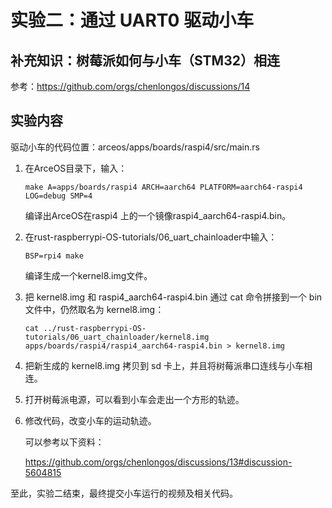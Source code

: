 # 实验二：通过 UART0 驱动小车

## 补充知识：树莓派如何与小车（STM32）相连

参考：<https://github.com/orgs/chenlongos/discussions/14>

## 实验内容

驱动小车的代码位置：arceos/apps/boards/raspi4/src/main.rs

1. 在ArceOS目录下，输入：

   ```shell
   make A=apps/boards/raspi4 ARCH=aarch64 PLATFORM=aarch64-raspi4 LOG=debug SMP=4
   ```

   编译出ArceOS在raspi4 上的一个镜像raspi4_aarch64-raspi4.bin。

2. 在rust-raspberrypi-OS-tutorials/06_uart_chainloader中输入：

   ```shell
   BSP=rpi4 make
   ```

   编译生成一个kernel8.img文件。

3. 把 kernel8.img 和 raspi4_aarch64-raspi4.bin 通过 cat 命令拼接到一个 bin 文件中，仍然取名为 kernel8.img：

   ```
   cat ../rust-raspberrypi-OS-tutorials/06_uart_chainloader/kernel8.img apps/boards/raspi4/raspi4_aarch64-raspi4.bin > kernel8.img
   ```

4. 把新生成的 kernel8.img 拷贝到 sd 卡上，并且将树莓派串口连线与小车相连。
   
5. 打开树莓派电源，可以看到小车会走出一个方形的轨迹。
   
6. 修改代码，改变小车的运动轨迹。

   可以参考以下资料：
   
   <https://github.com/orgs/chenlongos/discussions/13#discussion-5604815>

   

   
至此，实验二结束，最终提交小车运行的视频及相关代码。




